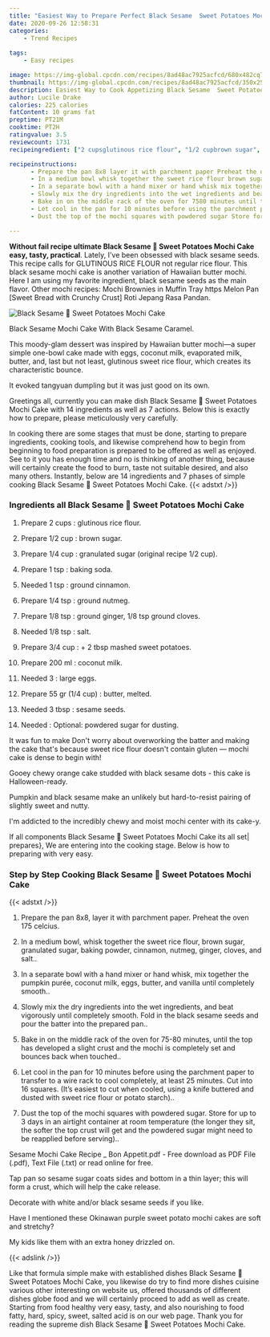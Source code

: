 ```yaml
---
title: "Easiest Way to Prepare Perfect Black Sesame  Sweet Potatoes Mochi Cake"
date: 2020-09-26 12:58:31
categories:
    - Trend Recipes
    
tags:
    - Easy recipes

image: https://img-global.cpcdn.com/recipes/8ad48ac7925acfcd/680x482cq70/black-sesame-🍠-sweet-potatoes-mochi-cake-recipe-main-photo.jpg
thumbnail: https://img-global.cpcdn.com/recipes/8ad48ac7925acfcd/350x250cq70/black-sesame-🍠-sweet-potatoes-mochi-cake-recipe-main-photo.jpg
description: Easiest Way to Cook Appetizing Black Sesame  Sweet Potatoes Mochi Cake with 14 ingredients and 7 stages of easy cooking.
author: Lucile Drake
calories: 225 calories
fatContent: 10 grams fat
preptime: PT21M
cooktime: PT2H
ratingvalue: 3.5
reviewcount: 1731
recipeingredient: ["2 cupsglutinous rice flour", "1/2 cupbrown sugar", "1/4 cupgranulated sugar original recipe 12 cup", "1 tspbaking soda", "1 tspground cinnamon", "1/4 tspground nutmeg", "1/8 tspground ginger 18 tsp ground cloves", "1/8 tspsalt", "3/4 cup 2 tbsp mashed sweet potatoes", "200 mlcoconut milk", "3large eggs", "55 gr (1/4 cup)butter melted", "3 tbspsesame seeds", "Optional powdered sugar for dusting"]

recipeinstructions: 
      - Prepare the pan 8x8 layer it with parchment paper Preheat the oven 175 celcius 
      - In a medium bowl whisk together the sweet rice flour brown sugar granulated sugar baking powder cinnamon nutmeg ginger cloves and salt 
      - In a separate bowl with a hand mixer or hand whisk mix together the pumpkin pure coconut milk eggs butter and vanilla until completely smooth 
      - Slowly mix the dry ingredients into the wet ingredients and beat vigorously until completely smoothFold in the black sesame seeds and pour the batter into the prepared pan 
      - Bake in on the middle rack of the oven for 7580 minutes until the top has developed a slight crust and the mochi is completely set and bounces back when touched 
      - Let cool in the pan for 10 minutes before using the parchment paper to transfer to a wire rack to cool completely at least 25 minutes Cut into 16 squares Its easiest to cut when cooled using a knife buttered and dusted with sweet rice flour or potato starch 
      - Dust the top of the mochi squares with powdered sugar Store for up to 3 days in an airtight container at room temperature the longer they sit the softer the top crust will get and the powdered sugar might need to be reapplied before serving

---
```




**Without fail recipe ultimate Black Sesame 🍠 Sweet Potatoes Mochi Cake easy, tasty, practical**. Lately, I&#39;ve been obsessed with black sesame seeds. This recipe calls for GLUTINOUS RICE FLOUR not regular rice flour. This black sesame mochi cake is another variation of Hawaiian butter mochi. Here I am using my favorite ingredient, black sesame seeds as the main flavor. Other mochi recipes: Mochi Brownies in Muffin Tray https Melon Pan [Sweet Bread with Crunchy Crust] Roti Jepang Rasa Pandan.


![Black Sesame 🍠 Sweet Potatoes Mochi Cake](https://img-global.cpcdn.com/recipes/8ad48ac7925acfcd/680x482cq70/black-sesame-🍠-sweet-potatoes-mochi-cake-recipe-main-photo.jpg "Black Sesame 🍠 Sweet Potatoes Mochi Cake")



Black Sesame Mochi Cake With Black Sesame Caramel.

This moody-glam dessert was inspired by Hawaiian butter mochi—a super simple one-bowl cake made with eggs, coconut milk, evaporated milk, butter, and, last but not least, glutinous sweet rice flour, which creates its characteristic bounce.

It evoked tangyuan dumpling but it was just good on its own.


Greetings all, currently you can make dish Black Sesame 🍠 Sweet Potatoes Mochi Cake with 14 ingredients as well as 7 actions. Below this is exactly how to prepare, please meticulously very carefully.

In cooking there are some stages that must be done, starting to prepare ingredients, cooking tools, and likewise comprehend how to begin from beginning to food preparation is prepared to be offered as well as enjoyed. See to it you has enough time and no is thinking of another thing, because will certainly create the food to burn, taste not suitable desired, and also many others. Instantly, below are 14 ingredients and 7 phases of simple cooking Black Sesame 🍠 Sweet Potatoes Mochi Cake.
{{< adstxt />}}

### Ingredients all Black Sesame 🍠 Sweet Potatoes Mochi Cake


1. Prepare 2 cups : glutinous rice flour.

1. Prepare 1/2 cup : brown sugar.

1. Prepare 1/4 cup : granulated sugar (original recipe 1/2 cup).

1. Prepare 1 tsp : baking soda.

1. Needed 1 tsp : ground cinnamon.

1. Prepare 1/4 tsp : ground nutmeg.

1. Prepare 1/8 tsp : ground ginger, 1/8 tsp ground cloves.

1. Needed 1/8 tsp : salt.

1. Prepare 3/4 cup : + 2 tbsp mashed sweet potatoes.

1. Prepare 200 ml : coconut milk.

1. Needed 3 : large eggs.

1. Prepare 55 gr (1/4 cup) : butter, melted.

1. Needed 3 tbsp : sesame seeds.

1. Needed  : Optional: powdered sugar for dusting.


It was fun to make Don&#39;t worry about overworking the batter and making the cake that&#39;s because sweet rice flour doesn&#39;t contain gluten — mochi cake is dense to begin with!

Gooey chewy orange cake studded with black sesame dots - this cake is Halloween-ready.

Pumpkin and black sesame make an unlikely but hard-to-resist pairing of slightly sweet and nutty.

I&#39;m addicted to the incredibly chewy and moist mochi center with its cake-y.


If all components Black Sesame 🍠 Sweet Potatoes Mochi Cake its all set| prepares}, We are entering into the cooking stage. Below is how to preparing with very easy.

### Step by Step Cooking Black Sesame 🍠 Sweet Potatoes Mochi Cake

{{< adstxt />}}


1. Prepare the pan 8x8, layer it with parchment paper. Preheat the oven 175 celcius.



1. In a medium bowl, whisk together the sweet rice flour, brown sugar, granulated sugar, baking powder, cinnamon, nutmeg, ginger, cloves, and salt..



1. In a separate bowl with a hand mixer or hand whisk, mix together the pumpkin purée, coconut milk, eggs, butter, and vanilla until completely smooth..



1. Slowly mix the dry ingredients into the wet ingredients, and beat vigorously until completely smooth.
Fold in the black sesame seeds and pour the batter into the prepared pan..



1. Bake in on the middle rack of the oven for 75-80 minutes, until the top has developed a slight crust and the mochi is completely set and bounces back when touched..



1. Let cool in the pan for 10 minutes before using the parchment paper to transfer to a wire rack to cool completely, at least 25 minutes. Cut into 16 squares. (It’s easiest to cut when cooled, using a knife buttered and dusted with sweet rice flour or potato starch)..



1. Dust the top of the mochi squares with powdered sugar. Store for up to 3 days in an airtight container at room temperature (the longer they sit, the softer the top crust will get and the powdered sugar might need to be reapplied before serving)..




Sesame Mochi Cake Recipe _ Bon Appetit.pdf - Free download as PDF File (.pdf), Text File (.txt) or read online for free.

Tap pan so sesame sugar coats sides and bottom in a thin layer; this will form a crust, which will help the cake release.

Decorate with white and/or black sesame seeds if you like.

Have I mentioned these Okinawan purple sweet potato mochi cakes are soft and stretchy?

My kids like them with an extra honey drizzled on.


{{< adslink />}}

Like that formula simple make with established dishes Black Sesame 🍠 Sweet Potatoes Mochi Cake, you likewise do try to find more dishes cuisine various other interesting on website us, offered thousands of different dishes globe food and we will certainly proceed to add as well as create. Starting from food healthy very easy, tasty, and also nourishing to food fatty, hard, spicy, sweet, salted acid is on our web page. Thank you for reading the supreme dish Black Sesame 🍠 Sweet Potatoes Mochi Cake.
